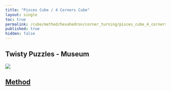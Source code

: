 ```yaml
---
title: "Pisces Cube / 4 Corners Cube"
layout: single
toc: true
permalink: /cube/method/hexahedron/corner_turning/pisces_cube_4_corners_cube
published: true
hidden: false
---
```


<head>
  <base target="_blank">
</head>



## Twisty Puzzles - Museum

<a href="https://twistypuzzles.com/app/museum/museum_showitem.php?pkey=5793">
  <img src="https://twistypuzzles.com/museum/large/05793-01.jpg">
</a>



## [Method](/cube/method/hexahedron/corner_turning/pisces_cube_4_corners_cube/method)
